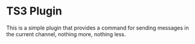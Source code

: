 # TS3 Plugin

This is a simple plugin that provides a command for sending messages in the current channel, nothing more, nothing less.
